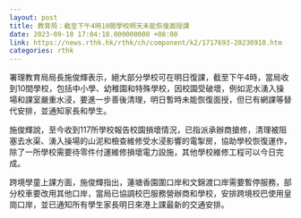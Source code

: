 ```yaml
---
layout: post
title: 教育局：截至下午4時10間學校明天未能恢復面授課
date: 2023-09-10 17:04:18.000000000 +08:00
link: https://news.rthk.hk/rthk/ch/component/k2/1717693-20230910.htm
categories: rthk
---
```


署理教育局局長施俊輝表示，絕大部分學校可在明日復課，截至下午4時，當局收到10間學校，包括中小學、幼稚園和特殊學校，因校園受破壞，例如泥水湧入操場和課室嚴重水浸，要進一步善後清理，明日暫時未能恢復面授，但已有網課等替代安排，並通知家長和學生。

施俊輝說，至今收到117所學校報告校園損壞情況，已指派承辦商搶修，清理被阻塞去水渠、湧入操場的山泥和檢查維修受水浸影響的電掣房，協助學校恢復運作，除了一所學校需要待零件付運維修損壞電力設施，其他學校維修工程可以今日完成。

跨境學童上課方面，施俊輝指出，蓮塘香園圍口岸和文錦渡口岸需要暫停服務，部分校車要改用其他口岸，當局已協調校巴服務營辦商和學校，安排跨境校巴使用皇崗口岸，並已通知所有學生家長明日來港上課最新的交通安排。
